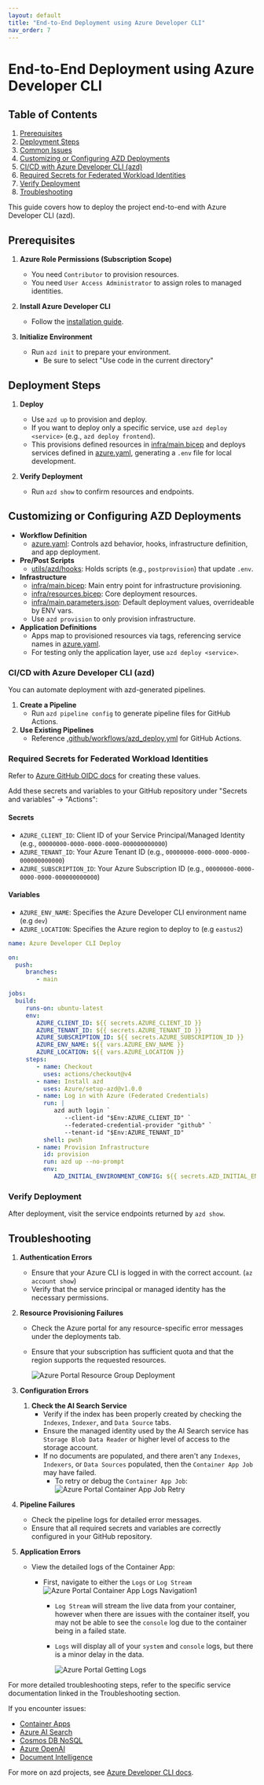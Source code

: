 ```yaml
---
layout: default
title: "End-to-End Deployment using Azure Developer CLI"
nav_order: 7
---
```


# End-to-End Deployment using Azure Developer CLI

## Table of Contents

1. [Prerequisites](#prerequisites)
2. [Deployment Steps](#deployment-steps)
3. [Common Issues](#common-issues)
4. [Customizing or Configuring AZD Deployments](#customizing-or-configuring-azd-deployments)
5. [CI/CD with Azure Developer CLI (azd)](#cicd-with-azure-developer-cli-azd)
6. [Required Secrets for Federated Workload Identities](#required-secrets-for-federated-workload-identities)
7. [Verify Deployment](#verify-deployment)
8. [Troubleshooting](#troubleshooting)

This guide covers how to deploy the project end-to-end with Azure Developer CLI (azd).

## Prerequisites

1. **Azure Role Permissions (Subscription Scope)**
    - You need `Contributor` to provision resources.
    - You need `User Access Administrator` to assign roles to managed identities.

2. **Install Azure Developer CLI**
    - Follow the [installation guide](https://learn.microsoft.com/azure/developer/azure-developer-cli/install-azd).

3. **Initialize Environment**
    - Run `azd init` to prepare your environment.
        -  Be sure to select "Use code in the current directory"

## Deployment Steps

1. **Deploy**
    - Use `azd up` to provision and deploy.
    - If you want to deploy only a specific service, use `azd deploy <service>` (e.g., `azd deploy frontend`).
    - This provisions defined resources in [infra/main.bicep](../infra/main.bicep) and deploys services defined in [azure.yaml](../azure.yaml#L6), generating a `.env` file for local development.

2. **Verify Deployment**
    - Run `azd show` to confirm resources and endpoints.

## Customizing or Configuring AZD Deployments

- **Workflow Definition**
  - [azure.yaml](./azure.yaml): Controls azd behavior, hooks, infrastructure definition, and app deployment.
- **Pre/Post Scripts**
  - [utils/azd/hooks](./utils/azd/hooks/): Holds scripts (e.g., `postprovision`) that update `.env`.
- **Infrastructure**
  - [infra/main.bicep](infra/main.bicep): Main entry point for infrastructure provisioning.
  - [infra/resources.bicep](infra/resources.bicep): Core deployment resources.
  - [infra/main.parameters.json](infra/main.parameters.json): Default deployment values, overrideable by ENV vars.
  - Use `azd provision` to only provision infrastructure.
- **Application Definitions**
  - Apps map to provisioned resources via tags, referencing service names in [azure.yaml](./azure.yaml).
  - For testing only the application layer, use `azd deploy <service>`.

### CI/CD with Azure Developer CLI (azd)

You can automate deployment with azd-generated pipelines.

1. **Create a Pipeline**
    - Run `azd pipeline config` to generate pipeline files for GitHub Actions.
2. **Use Existing Pipelines**
    - Reference [.github/workflows/azd_deploy.yml](../.github/workflows/azd_deploy.yml) for GitHub Actions.

### Required Secrets for Federated Workload Identities

Refer to [Azure GitHub OIDC docs](https://learn.microsoft.com/azure/developer/github/connect-from-azure-openid-connect) for creating these values.

Add these secrets and variables to your GitHub repository under "Secrets and variables" → "Actions":

#### Secrets
- `AZURE_CLIENT_ID`: Client ID of your Service Principal/Managed Identity (e.g., `00000000-0000-0000-0000-000000000000`)
- `AZURE_TENANT_ID`: Your Azure Tenant ID (e.g., `00000000-0000-0000-0000-000000000000`)
- `AZURE_SUBSCRIPTION_ID`: Your Azure Subscription ID (e.g., `00000000-0000-0000-0000-000000000000`)

#### Variables
- `AZURE_ENV_NAME`: Specifies the Azure Developer CLI environment name (e.g `dev`)
- `AZURE_LOCATION`: Specifies the Azure region to deploy to (e.g `eastus2`)

```yaml
name: Azure Developer CLI Deploy

on:
  push:
     branches:
        - main

jobs:
  build:
     runs-on: ubuntu-latest
     env:
        AZURE_CLIENT_ID: ${{ secrets.AZURE_CLIENT_ID }}
        AZURE_TENANT_ID: ${{ secrets.AZURE_TENANT_ID }}
        AZURE_SUBSCRIPTION_ID: ${{ secrets.AZURE_SUBSCRIPTION_ID }}
        AZURE_ENV_NAME: ${{ vars.AZURE_ENV_NAME }}
        AZURE_LOCATION: ${{ vars.AZURE_LOCATION }}
     steps:
        - name: Checkout
          uses: actions/checkout@v4
        - name: Install azd
          uses: Azure/setup-azd@v1.0.0
        - name: Log in with Azure (Federated Credentials)
          run: |
             azd auth login `
                --client-id "$Env:AZURE_CLIENT_ID" `
                --federated-credential-provider "github" `
                --tenant-id "$Env:AZURE_TENANT_ID"
          shell: pwsh
        - name: Provision Infrastructure
          id: provision
          run: azd up --no-prompt
          env:
             AZD_INITIAL_ENVIRONMENT_CONFIG: ${{ secrets.AZD_INITIAL_ENVIRONMENT_CONFIG }}
```

### Verify Deployment

After deployment, visit the service endpoints returned by `azd show`.

## Troubleshooting


1. **Authentication Errors**
    - Ensure that your Azure CLI is logged in with the correct account. (`az account show`)
    - Verify that the service principal or managed identity has the necessary permissions.

1. **Resource Provisioning Failures**
    - Check the Azure portal for any resource-specific error messages under the deployments tab.
    - Ensure that your subscription has sufficient quota and that the region supports the requested resources.

        ![Azure Portal Resource Group Deployment](./images/azp_help_deployments.png)

1. **Configuration Errors**
    1. **Check the AI Search Service**
        - Verify if the index has been properly created by checking the `Indexes`, `Indexer`, and `Data Source` tabs.
        - Ensure the managed identity used by the AI Search service has `Storage Blob Data Reader` or higher level of access to the storage account.
        - If no documents are populated, and there aren't any `Indexes`, `Indexers`, or `Data Sources` populated, then the `Container App Job` may have failed.
            - To retry or debug the `Container App Job`:
            ![Azure Portal Container App Job Retry](./images/azp_help_containerjoblogs_1.png)


1. **Pipeline Failures**
    - Check the pipeline logs for detailed error messages.
    - Ensure that all required secrets and variables are correctly configured in your GitHub repository.

1. **Application Errors**
    - View the detailed logs of the Container App:
        - First, navigate to either the `Logs` or `Log Stream`
            ![Azure Portal Container App Logs Navigation1](./images/azp_help_containerlogs_1.png)

            - `Log Stream` will stream the live data from your container, however when there are issues with the container itself, you may not be able to see the `console` log due to the container being in a failed state.

            - `Logs` will display all of your `system` and `console` logs, but there is a minor delay in the data.

                ![Azure Portal Getting Logs](images/azp_help_containerlogs_2.png)



For more detailed troubleshooting steps, refer to the specific service documentation linked in the Troubleshooting section.


If you encounter issues:
- [Container Apps](https://learn.microsoft.com/azure/container-apps/troubleshooting)
- [Azure AI Search](https://learn.microsoft.com/azure/search/cognitive-search-common-errors-warnings)
- [Cosmos DB NoSQL](https://learn.microsoft.com/azure/cosmos-db/nosql/troubleshoot-query-performance)
- [Azure OpenAI](https://learn.microsoft.com/azure/ai-services/openai/how-to/on-your-data-best-practices)
- [Document Intelligence](https://learn.microsoft.com/azure/ai-services/document-intelligence/how-to-guides/resolve-errors?view=doc-intel-4.0.0)

For more on azd projects, see [Azure Developer CLI docs](https://learn.microsoft.com/azure/developer/azure-developer-cli/make-azd-compatible?pivots=azd-convert).
